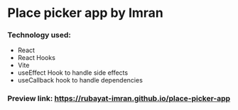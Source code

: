 # Place picker app by Imran

### Technology used:

- React
- React Hooks
- Vite
- useEffect Hook to handle side effects
- useCallback hook to handle dependencies

### Preview link: https://rubayat-imran.github.io/place-picker-app
